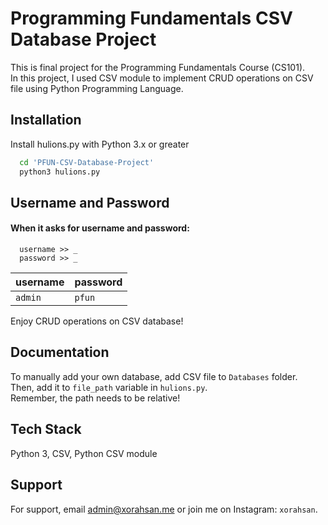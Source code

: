 # Programming Fundamentals CSV Database Project

This is final project for the Programming Fundamentals Course (CS101).
<br> In this project, I used CSV module to implement CRUD operations on CSV file using Python Programming Language.



## Installation

Install hulions.py with Python 3.x or greater

```bash
  cd 'PFUN-CSV-Database-Project'
  python3 hulions.py
```

    
## Username and Password

#### When it asks for username and password:

```http
  username >> _
  password >> _
```

| username | password     |           
| :-------- | :------- | 
| `admin` | `pfun` |  

Enjoy CRUD operations on CSV database!


## Documentation

To manually add your own database, add CSV file to `Databases` folder.
<br>
Then, add it to `file_path` variable in `hulions.py`.
<br>Remember, the path needs to be relative!


## Tech Stack

Python 3, CSV, Python CSV module


## Support

For support, email admin@xorahsan.me or join me on Instagram: `xorahsan`.

